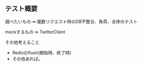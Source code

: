 ## テスト概要

調べたいもの ⇛ 複数リクエスト時のDB不整合、負荷、全体のテスト

mockするもの ⇛ TwitterClient

その他考えること

- Redisのflush(開始時、終了時)
- その他あれば。
